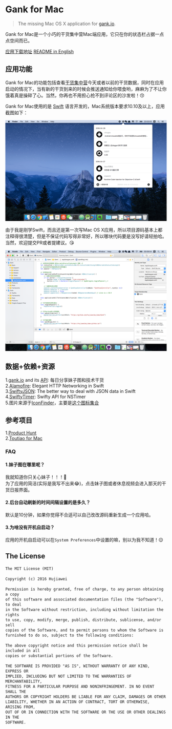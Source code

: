 
# Gank for Mac 

> The missing Mac OS X application for [gank.io](https://gank.io). 

Gank for Mac是一个小巧的干货集中营Mac端应用，它只在你的状态栏占据一点点空间而已。 

[应用下载地址](https://github.com/hujiaweibujidao/Gank/releases)  [README in English](README-EN.md)

## 应用功能

Gank for Mac的功能包括查看[干货集中营](https://gank.io)今天或者以前的干货数据，同时在应用启动的情况下，当有新的干货到来的时候会推送通知给你喂食哟，麻麻为了不让你饿着真是操碎了心。当然，你再也不用担心抢不到评论区的沙发啦！😚

Gank for Mac使用的是 [Swift](https://swift.org/) 语言开发的，Mac系统版本要求10.10及以上，应用截图如下：

![img](screenshot2.png)

由于我是刚学Swift，而且还是第一次写Mac OS X应用，所以项目源码基本上都注释得很清楚，但是不保证代码写得非常好，所以哪块代码要是没写好请轻拍哈。当然，欢迎提交PR或者提建议。😘

![img](screenshot3.png)

## 数据+依赖+资源

1.[gank.io](http://gank.io/) and its [API](http://gank.io/api): 每日分享妹子图和技术干货  
2.[Alamofire](https://github.com/Alamofire/Alamofire): Elegant HTTP Networking in Swift  
3.[SwiftyJSON](https://github.com/SwiftyJSON/SwiftyJSON): The better way to deal with JSON data in Swift  
4.[SwiftyTimer](https://github.com/radex/SwiftyTimer): Swifty API for NSTimer  
5.图片来源于[IconFinder](https://www.iconfinder.com/)，主要是[这个图标集合](https://www.iconfinder.com/iconsets/picons-social)

## 参考项目

1.[Product Hunt](https://github.com/producthunt/producthunt-osx)  
2.[Toutiao for Mac](https://github.com/judi0713/TouTiao)

### FAQ

#### 1.妹子图在哪里呢？

我就知道你只关心妹子！！！🙈   
为了应用的简洁(实际是我写不出来😂)，点击妹子图或者休息视频会进入那天的干货日报界面。

#### 2.后台自动刷新的时间间隔设置的是多久？

默认是10分钟，如果你觉得不合适可以自己改改源码重新生成一个应用哈。

#### 3.为啥没有开机自启动？

应用的开机自启动可以在`System Preferences`中设置的嘛，别以为我不知道！😌

## The License

```
The MIT License (MIT)

Copyright (c) 2016 Hujiawei

Permission is hereby granted, free of charge, to any person obtaining a copy
of this software and associated documentation files (the "Software"), to deal
in the Software without restriction, including without limitation the rights
to use, copy, modify, merge, publish, distribute, sublicense, and/or sell
copies of the Software, and to permit persons to whom the Software is
furnished to do so, subject to the following conditions:

The above copyright notice and this permission notice shall be included in all
copies or substantial portions of the Software.

THE SOFTWARE IS PROVIDED "AS IS", WITHOUT WARRANTY OF ANY KIND, EXPRESS OR
IMPLIED, INCLUDING BUT NOT LIMITED TO THE WARRANTIES OF MERCHANTABILITY,
FITNESS FOR A PARTICULAR PURPOSE AND NONINFRINGEMENT. IN NO EVENT SHALL THE
AUTHORS OR COPYRIGHT HOLDERS BE LIABLE FOR ANY CLAIM, DAMAGES OR OTHER
LIABILITY, WHETHER IN AN ACTION OF CONTRACT, TORT OR OTHERWISE, ARISING FROM,
OUT OF OR IN CONNECTION WITH THE SOFTWARE OR THE USE OR OTHER DEALINGS IN THE
SOFTWARE.
```
